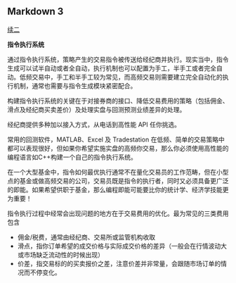 ## Markdown 3

<u>续二</u>

**指令执行系统**

通过指令执行系统，策略产生的交易指令被传送给经纪商并执行。现实当中，指令生成可以试半自动或者全自动，执行机制也可以配置为手工，半手工或者完全自动。低频交易中，手工和半手工较为常见，而高频交易则需要建立完全自动化的执行机制，通常也需要与指令生成模块紧密配合。

构建指令执行系统的关键在于对接券商的接口、降低交易费用的策略（包括佣金、滑点及经纪商买卖差价）及处理实盘与回测预测业绩差异的处理。

经纪商提供多种加以接入方式，从电话到高性能 API 任你挑选。

常用的回测软件，MATLAB、Excel 及 Tradestation 在低频、简单的交易策略中都可以表现很好，但如果你希望实施实盘的高频你交易，那么你必须使用高性能的编程语言如C++构建一个自己的指令执行系统。

在一个大型基金中，指令如何最优执行通常不在量化交易员的工作范畴，但在小型点的基金或做高频交易的公司，交易员既是指令的执行者，同时又必须具备更广泛的即能。如果希望供职于基金，那么编程即能可能要比你的统计学、经济学技能更为重要！

指令执行过程中经常会出现问题的地方在于交易费用的优化。最为常见的三类费用包含

* 佣金/税费，通常由经纪商、交易所或监管机构收取
* 滑点，指你订单希望的成交价格与实际成交价格的差异（一般会在行情波动大或市场缺乏流动性的时候出现）
* 价差，指交易标的的买卖报价之差，注意价差并非常量，会跟随市场订单的情况而不停变化。
